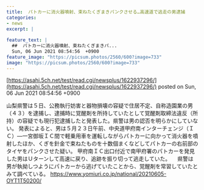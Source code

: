 ```yaml
---
title:  パトカーに消火器噴射、束ねたくぎまきパンクさせる…高速道で逃走の男逮捕  
categories:
- news
excerpt: |
  
feature_text: |
  ##  パトカーに消火器噴射、束ねたくぎまきパ...
  Sun, 06 Jun 2021 08:54:56  +0900
feature_image: "https://picsum.photos/2560/600?image=733"
image: "https://picsum.photos/2560/600?image=733"
---
```


[https://asahi.5ch.net/test/read.cgi/newsplus/1622937296/](https://asahi.5ch.net/test/read.cgi/newsplus/1622937296/)
posted on Sun, 06 Jun 2021 08:54:56  +0900

<!--more-->

山梨県警は５日、公務執行妨害と器物損壊の容疑で住居不定、自称造園業の男（４３）を逮捕し、逮捕時に覚醒剤を所持していたとして覚醒剤取締法違反（所持）の容疑でも現行犯逮捕したと発表した。県警は男の認否を明らかにしていない。 発表によると、男は５月２３日午前、中央道甲府南インターチェンジ（ＩＣ）—一宮御坂ＩＣ間で軽乗用車を運転しながらパトカーに向かって消火器を噴射したほか、くぎを針金で束ねたものを十数個まくなどしてパトカーの右前部のタイヤをパンクさせた疑い。 甲府南ＩＣ出口付近で南甲府署のパトカーを発見した男はＵターンして高速に戻り、追跡を振り切って逃走していた。 　県警は男が執拗しつようにパトカーから逃げていたことから、覚醒剤を常習していたとみて調べている。 https://www.yomiuri.co.jp/national/20210605-OYT1T50200/
